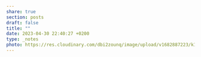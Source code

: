 ```yaml
---
share: true
section: posts
draft: false
title: ""
date: 2023-04-30 22:40:27 +0200
type: _notes
photo: https://res.cloudinary.com/dbi2zounq/image/upload/v1682887223/k18huqokzvcsae2gatjf.jpg
---
```



